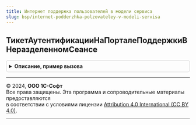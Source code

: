 ```yaml
---
title: Интернет поддержка пользователей в модели сервиса
slug: bsp/internet-podderzhka-polzovateley-v-modeli-servisa
---
```



## ТикетАутентификацииНаПорталеПоддержкиВНеразделенномСеансе
<details style="margin: 1em 0; padding: 0.5em; border: 1px solid #ccc; border-radius: 6px;">

<summary style="font-weight: bold; cursor: pointer;">Описание, пример вызова</summary>

```bsl

// Возвращает тикет аутентификации пользователя на портале поддержки
// при работе в модели сервиса в неразделенном сеансе.
// Возвращенный тикет может быть проверен вызовом операции check
// сервиса https://login.1c.ru или https://login.1c.eu
//
// Подробнее см. https://login.1c.ru/rest/public/swagger-ui.html.
//
// Параметры:
//  ВладелецТикета - Строка - произвольное имя сервиса, для которого
//      выполняется аутентификация пользователя. Это же имя должно
//      использоваться при вызове операции checkTicket();
//      Не допускается незаполненное значение параметра;
//  ОбластьДанных - Число - номер области данных (абонент), для которой
//      выполняется получение тикета.
//
// Возвращаемое значение:
//  Структура - результат получения тикета. Поля структуры:
//      * Тикет - Строка - полученный тикет аутентификации. Если при получении
//        тикета произошла ошибка, значение поля - пустая строка.
//      * КодОшибки - Строка - строковый код возникшей ошибки, который
//        может быть обработан вызывающим функционалом:
//              - <Пустая строка> - получение тикета выполнено успешно;
//              - "ОшибкаПодключения" - ошибка при подключении к сервису;
//              - "ОшибкаСервиса" - внутренняя ошибка сервиса;
//              - "НеизвестнаяОшибка" - при получении тикета возникла
//                 неизвестная (необрабатываемая) ошибка;
//      * СообщениеОбОшибке - Строка - краткое описание ошибки, которое
//        может быть отображено пользователю;
//      * ИнформацияОбОшибке - Строка - подробное описание ошибки, которое
//        может быть записано в журнал регистрации.
//
Функция ТикетАутентификацииНаПорталеПоддержкиВНеразделенномСеансе(ВладелецТикета, ОбластьДанных) Экспорт
```

Пример вызова
```bsl
Результат = ИнтернетПоддержкаПользователейВМоделиСервиса.ТикетАутентификацииНаПорталеПоддержкиВНеразделенномСеансе(ВладелецТикета, ОбластьДанных) 
```
</details>

---

© 2024, **ООО 1С-Софт**  
Все права защищены. Эта программа и сопроводительные материалы предоставляются  
в соответствии с условиями лицензии [Attribution 4.0 International (CC BY 4.0)](https://creativecommons.org/licenses/by/4.0/legalcode).

---
